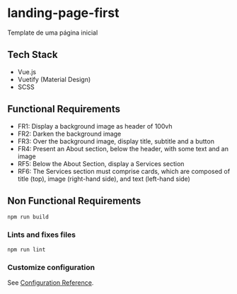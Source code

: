 # landing-page-first
Template de uma página inicial

## Tech Stack
* Vue.js
* Vuetify (Material Design)
* SCSS

## Functional Requirements
* FR1: Display a background image as header of 100vh
* FR2: Darken the background image
* FR3: Over the background image, display title, subtitle and a button
* FR4: Present an About section, below the header, with some text and an image
* RF5: Below the About Section, display a Services section
* RF6: The Services section must comprise cards, which are composed of title (top), image (right-hand side), and text (left-hand side)

## Non Functional Requirements
```
npm run build
```

### Lints and fixes files
```
npm run lint
```

### Customize configuration
See [Configuration Reference](https://cli.vuejs.org/config/).

